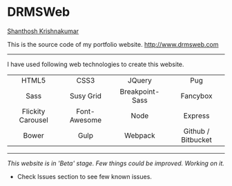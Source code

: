# DRMSWeb
[Shanthosh Krishnakumar](http://www.drmsweb.com/)

This is the source code of my portfolio website. http://www.drmsweb.com

---

I have used following web technologies to create this website.

|   |   |   |   |
|:---:|:---:|:---:|:---:|
| HTML5 | CSS3 | JQuery | Pug |
| Sass | Susy Grid | Breakpoint-Sass | Fancybox |
| Flickity Carousel | Font-Awesome | Node | Express |
| Bower | Gulp | Webpack | Github / Bitbucket |

---

_This website is in 'Beta' stage. Few things could be improved. Working on it._

- Check Issues section to see few known issues.
